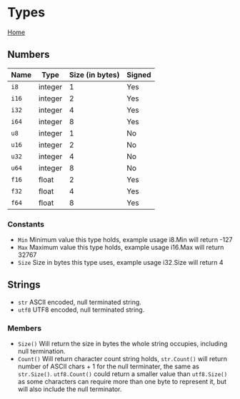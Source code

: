 # Types

[Home](index)

## Numbers

| Name   | Type    | Size (in bytes) | Signed |
|--------|---------|-----------------|--------|
| `i8`   | integer | 1               | Yes    |
| `i16`  | integer | 2               | Yes    |
| `i32`  | integer | 4               | Yes    |
| `i64`  | integer | 8               | Yes    |
| `u8`   | integer | 1               | No     |
| `u16`  | integer | 2               | No     |
| `u32`  | integer | 4               | No     |
| `u64`  | integer | 8               | No     |
| `f16`  | float   | 2               | Yes    |
| `f32`  | float   | 4               | Yes    |
| `f64`  | float   | 8               | Yes    |

### Constants

- `Min` Minimum value this type holds, example usage i8.Min will return -127
- `Max` Maximum value this type holds, example usage i16.Max will return 32767
- `Size` Size in bytes this type uses, example usage i32.Size will return 4

## Strings

- `str` ASCII encoded, null terminated string.
- `utf8` UTF8 encoded, null terminated string.

### Members

- `Size()` Will return the size in bytes the whole string occupies, including null termination.
- `Count()` Will return character count string holds, `str.Count()` will return number of ASCII chars + 1 for the null terminater, the same as `str.Size()`. `utf8.Count()` could return a smaller value than `utf8.Size()` as some characters can require more than one byte to represent it, but will also include the null terminator.
